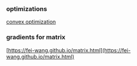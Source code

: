 

### optimizations


[convex optimization](https://www.math.uwaterloo.ca/~hwolkowi/matrixcookbook.pdf)


### gradients for matrix

[https://fei-wang.github.io/matrix.html](https://fei-wang.github.io/matrix.html)



